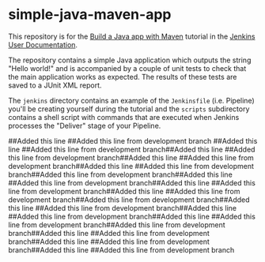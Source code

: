 # simple-java-maven-app

This repository is for the
[Build a Java app with Maven](https://jenkins.io/doc/tutorials/build-a-java-app-with-maven/)
tutorial in the [Jenkins User Documentation](https://jenkins.io/doc/).

The repository contains a simple Java application which outputs the string
"Hello world!" and is accompanied by a couple of unit tests to check that the
main application works as expected. The results of these tests are saved to a
JUnit XML report.

The `jenkins` directory contains an example of the `Jenkinsfile` (i.e. Pipeline)
you'll be creating yourself during the tutorial and the `scripts` subdirectory
contains a shell script with commands that are executed when Jenkins processes
the "Deliver" stage of your Pipeline.

##Added this line
##Added this line from development branch
##Added this line
##Added this line from development branch##Added this line
##Added this line from development branch##Added this line
##Added this line from development branch##Added this line
##Added this line from development branch##Added this line from development branch##Added this line
##Added this line from development branch##Added this line
##Added this line from development branch##Added this line
##Added this line from development branch##Added this line from development branch##Added this line
##Added this line from development branch##Added this line
##Added this line from development branch##Added this line
##Added this line from development branch##Added this line from development branch##Added this line
##Added this line from development branch##Added this line
##Added this line from development branch##Added this line
##Added this line from development branch
